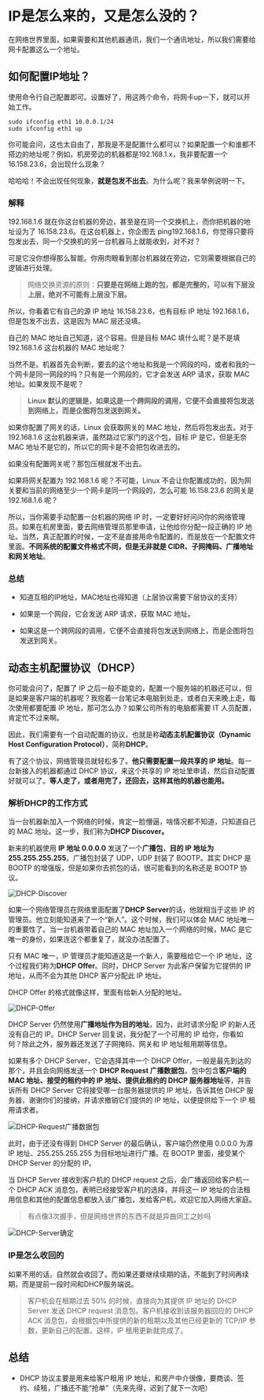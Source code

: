 # IP是怎么来的，又是怎么没的？

在网络世界里面，如果需要和其他机器通讯，我们一个通讯地址，所以我们需要给网卡配置这么一个地址。

## 如何配置IP地址？

使用命令行自己配置即可。设置好了，用这两个命令，将网卡up一下，就可以开始工作。

```
sudo ifconfig eth1 10.0.0.1/24
sudo ifconfig eth1 up
```

你可能会问，这也太自由了，那我是不是配置什么都可以？如果配置一个和谁都不搭边的地址呢？例如，机房旁边的机器都是192.168.1.x，我非要配置一个16.158.23.6，会出现什么现象？

哈哈哈！不会出现任何现象，**就是包发不出去**。为什么呢？我来举例说明一下。

### 解释

192.168.1.6 就在你这台机器的旁边，甚至是在同一个交换机上，而你把机器的地址设为了 16.158.23.6。在这台机器上，你企图去 ping192.168.1.6，你觉得只要将包发出去，同一个交换机的另一台机器马上就能收到，对不对？

可是它没你想得那么智能。你用肉眼看到那台机器就在旁边，它则需要根据自己的逻辑进行处理。

> 网络交换资源的原则：**只要是在网络上跑的包，都是完整的，可以有下层没上层，绝对不可能有上层没下层。**

所以，你看着它有自己的源 IP 地址 16.158.23.6，也有目标 IP 地址 192.168.1.6，但是包发不出去，这是因为 MAC 层还没填。

自己的 MAC 地址自己知道，这个容易。但是目标 MAC 填什么呢？是不是填 192.168.1.6 这台机器的 MAC 地址呢？

当然不是。机器首先会判断，要去的这个地址和我是一个网段的吗，或者和我的一个网卡是同一网段的吗？只有是一个网段的，它才会发送 ARP 请求，获取 MAC 地址。如果发现不是呢？

> **Linux 默认的逻辑是，如果这是一个跨网段的调用，它便不会直接将包发送到网络上，而是企图将包发送到网关。**

如果你配置了网关的话，Linux 会获取网关的 MAC 地址，然后将包发出去。对于 192.168.1.6 这台机器来讲，虽然路过它家门的这个包，目标 IP 是它，但是无奈 MAC 地址不是它的，所以它的网卡是不会把包收进去的。

如果没有配置网关呢？那包压根就发不出去。

如果将网关配置为 192.168.1.6 呢？不可能，Linux 不会让你配置成功的，因为网关要和当前的网络至少一个网卡是同一个网段的，怎么可能 16.158.23.6 的网关是 192.168.1.6 呢？

所以，当你需要手动配置一台机器的网络 IP 时，一定要好好问问你的网络管理员。如果在机房里面，要去网络管理员那里申请，让他给你分配一段正确的 IP 地址。当然，真正配置的时候，一定不是直接用命令配置的，而是放在一个配置文件里面。**不同系统的配置文件格式不同，但是无非就是 CIDR、子网掩码、广播地址和网关地址**。

### 总结

- 知道互相的IP地址，MAC地址也得知道（上层协议需要下层协议的支持）

- 如果是一个网段，它会发送 ARP 请求，获取 MAC 地址。

- 如果这是一个跨网段的调用，它便不会直接将包发送到网络上，而是企图将包发送到网关。

## 动态主机配置协议（DHCP）

你可能会问了，配置了 IP 之后一般不能变的，配置一个服务端的机器还可以，但是如果是客户端的机器呢？我抱着一台笔记本电脑到处走，或者白天来晚上走，每次使用都要配置 IP 地址，那可怎么办？如果公司所有的电脑都需要 IT 人员配置，肯定忙不过来啊。

因此，我们需要有一个自动配置的协议，也就是称**动态主机配置协议（Dynamic Host Configuration Protocol）**，简称**DHCP**。

有了这个协议，网络管理员就轻松多了。**他只需要配置一段共享的 IP 地址**。每一台新接入的机器都通过 DHCP 协议，来这个共享的 IP 地址里申请，然后自动配置好就可以了。**等人走了，或者用完了，还回去，这样其他的机器也能用。**

### 解析DHCP的工作方式

当一台机器新加入一个网络的时候，肯定一脸懵逼，啥情况都不知道，只知道自己的 MAC 地址。这一步，我们称为**DHCP Discover。**

新来的机器使用 **IP 地址 0.0.0.0** 发送了一个**广播包**，**目的 IP 地址为 255.255.255.255**。广播包封装了 UDP，UDP 封装了 BOOTP。其实 DHCP 是 BOOTP 的增强版，但是如果你去抓包的话，很可能看到的名称还是 BOOTP 协议。

![DHCP-Discover](/DHCP-Discover.jpg)

如果一个网络管理员在网络里面配置了**DHCP Server**的话，他就相当于这些 IP 的管理员。他立刻能知道来了一个“新人”。这个时候，我们可以体会 MAC 地址唯一的重要性了。当一台机器带着自己的 MAC 地址加入一个网络的时候，MAC 是它唯一的身份，如果连这个都重复了，就没办法配置了。

只有 MAC 唯一，IP 管理员才能知道这是一个新人，需要租给它一个 IP 地址，这个过程我们称为**DHCP Offer**。同时，DHCP Server 为此客户保留为它提供的 IP 地址，从而不会为其他 DHCP 客户分配此 IP 地址。

DHCP Offer 的格式就像这样，里面有给新人分配的地址。

![DHCP-Offer](/DHCP-Offer.jpg)

DHCP Server 仍然使用**广播地址作为目的地址**，因为，此时请求分配 IP 的新人还没有自己的 IP。DHCP Server 回复说，我分配了一个可用的 IP 给你，你看如何？除此之外，服务器还发送了子网掩码、网关和 IP 地址租用期等信息。

如果有多个 DHCP Server，它会选择其中一个 DHCP Offer，一般是最先到达的那个，并且会向网络发送一个 **DHCP Request 广播数据包**，包中包含**客户端的 MAC 地址、接受的租约中的 IP 地址、提供此租约的 DHCP 服务器地址**等，并告诉所有 DHCP Server 它将接受哪一台服务器提供的 IP 地址，告诉其他 DHCP 服务器，谢谢你们的接纳，并请求撤销它们提供的 IP 地址，以便提供给下一个 IP 租用请求者。

![DHCP-Request广播数据包](/DHCP-Request广播数据包.jpg)

此时，由于还没有得到 DHCP Server 的最后确认，客户端仍然使用 0.0.0.0 为源 IP 地址、255.255.255.255 为目标地址进行广播。在 BOOTP 里面，接受某个 DHCP Server 的分配的 IP。

当 DHCP Server 接收到客户机的 DHCP request 之后，会广播返回给客户机一个 DHCP ACK 消息包，表明已经接受客户机的选择，并将这一 IP 地址的合法租用信息和其他的配置信息都放入该广播包，发给客户机，欢迎它加入网络大家庭。

> 有点像3次握手，但是网络世界的东西不就是异曲同工之妙吗

![DHCP-Server确定](/DHCP-Server确定.jpg)

### IP是怎么收回的

如果不用的话，自然就会收回了。而如果还要继续续期的话，不能到了时间再续期，而是提前一段时间和DHCP服务端说。

> 客户机会在租期过去 50% 的时候，直接向为其提供 IP 地址的 DHCP Server 发送 DHCP request 消息包。客户机接收到该服务器回应的 DHCP ACK 消息包，会根据包中所提供的新的租期以及其他已经更新的 TCP/IP 参数，更新自己的配置。这样，IP 租用更新就完成了。

## 总结

- DHCP 协议主要是用来给客户租用 IP 地址，和房产中介很像，要商谈、签约、续租，广播还不能“抢单”（先来先得，迟到了就下一次吧）
